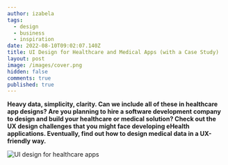 ```yaml
---
author: izabela
tags:
  - design
  - business
  - inspiration
date: 2022-08-10T09:02:07.140Z
title: UI Design for Healthcare and Medical Apps (with a Case Study)
layout: post
image: /images/cover.png
hidden: false
comments: true
published: true
---
```

**Heavy data, simplicity, clarity. Can we include all of these in healthcare app designs? Are you planning to hire a software development company to design and build your healthcare or medical solution? Check out the UX design challenges that you might face developing eHealth applications. Eventually, find out how to design medical data in a UX-friendly way.**

![UI design for healthcare apps](/images/cover.png)